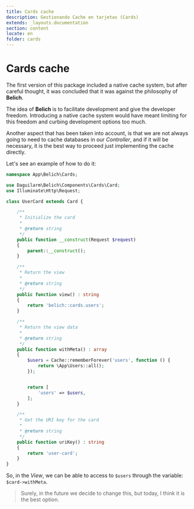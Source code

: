 ```yaml
---
title: Cards cache
description: Gestionando Cache en tarjetas (Cards)
extends: _layouts.documentation
section: content
locate: en
folder: cards
---
```


# Cards cache

The first version of this package included a native cache system, but after careful thought, it was concluded that it was against the philosophy of **Belich**.

The idea of **Belich** is to facilitate development and give the developer freedom. Introducing a native cache system would have meant limiting for this freedom and curbing development options too much.

Another aspect that has been taken into account, is that we are not always going to need to cache databases in our *Controller*, and if it will be necessary, it is the best way to proceed just implementing the cache directly.

Let's see an example of how to do it:

```php
namespace App\Belich\Cards;

use Daguilarm\Belich\Components\Cards\Card;
use Illuminate\Http\Request;

class UserCard extends Card {

    /**
     * Initialize the card
     *
     * @return string
     */
    public function __construct(Request $request)
    {
        parent::__construct();
    }

    /**
     * Return the view
     *
     * @return string
     */
    public function view() : string
    {
        return 'belich::cards.users';
    }

    /**
     * Return the view data
     *
     * @return string
     */
    public function withMeta() : array
    {
        $users = Cache::rememberForever('users', function () {
            return \App\Users::all();
        });


        return [
            'users' => $users,
        ];
    }

    /**
     * Get the URI key for the card
     *
     * @return string
     */
    public function uriKey() : string
    {
        return 'user-card';
    }
}
```

So, in the *View*, we can be able to access to `$users` through the variable: `$card->withMeta`.

>Surely, in the future we decide to change this, but today, I think it is the best option.
